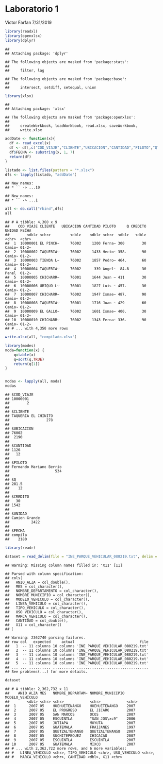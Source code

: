 Laboratorio 1
================
Victor Farfan
7/31/2019

``` r
library(readxl)
library(openxlsx)
library(dplyr)
```

    ## 
    ## Attaching package: 'dplyr'

    ## The following objects are masked from 'package:stats':
    ## 
    ##     filter, lag

    ## The following objects are masked from 'package:base':
    ## 
    ##     intersect, setdiff, setequal, union

``` r
library(xlsx)
```

    ## 
    ## Attaching package: 'xlsx'

    ## The following objects are masked from 'package:openxlsx':
    ## 
    ##     createWorkbook, loadWorkbook, read.xlsx, saveWorkbook,
    ##     write.xlsx

``` r
addDate <- function(x){
  df <- read_excel(x)
  df <- df[,c("COD_VIAJE","CLIENTE","UBICACION","CANTIDAD","PILOTO","Q","CREDITO","UNIDAD")]
  df$FECHA <- substring(x, 1, 7)
  return(df)
}

listado <- list.files(pattern = "*.xlsx")
dfs <- lapply(listado, "addDate")
```

    ## New names:
    ## * `` -> ...10

    ## New names:
    ## * `` -> ...1

``` r
all <- do.call("rbind",dfs)
all
```

    ## # A tibble: 4,360 x 9
    ##    COD_VIAJE CLIENTE   UBICACION CANTIDAD PILOTO     Q CREDITO UNIDAD FECHA
    ##        <dbl> <chr>         <dbl>    <dbl> <chr>  <dbl>   <dbl> <chr>  <chr>
    ##  1  10000001 EL PINCH~     76002     1200 Ferna~ 300        30 Camio~ 01-2~
    ##  2  10000002 TAQUERIA~     76002     1433 Hecto~ 358.       90 Camio~ 01-2~
    ##  3  10000003 TIENDA L~     76002     1857 Pedro~ 464.       60 Camio~ 01-2~
    ##  4  10000004 TAQUERIA~     76002      339 Angel~  84.8      30 Panel  01-2~
    ##  5  10000005 CHICHARR~     76001     1644 Juan ~ 411        30 Camio~ 01-2~
    ##  6  10000006 UBIQUO L~     76001     1827 Luis ~ 457.       30 Camio~ 01-2~
    ##  7  10000007 CHICHARR~     76002     1947 Ismae~ 487.       90 Camio~ 01-2~
    ##  8  10000008 TAQUERIA~     76001     1716 Juan ~ 429        60 Camio~ 01-2~
    ##  9  10000009 EL GALLO~     76002     1601 Ismae~ 400.       30 Camio~ 01-2~
    ## 10  10000010 CHICHARR~     76002     1343 Ferna~ 336.       90 Camio~ 01-2~
    ## # ... with 4,350 more rows

``` r
write.xlsx(all, "compilado.xlsx")
```

``` r
library(modes)
moda=function(x) {
    q=table(x)
    q=sort(q,TRUE)
    return(q[1])
}


modas <- lapply(all, moda)
modas
```

    ## $COD_VIAJE
    ## 10000001 
    ##        2 
    ## 
    ## $CLIENTE
    ## TAQUERIA EL CHINITO 
    ##                 278 
    ## 
    ## $UBICACION
    ## 76002 
    ##  2190 
    ## 
    ## $CANTIDAD
    ## 1126 
    ##   12 
    ## 
    ## $PILOTO
    ## Fernando Mariano Berrio 
    ##                     534 
    ## 
    ## $Q
    ## 281.5 
    ##    12 
    ## 
    ## $CREDITO
    ##   30 
    ## 1542 
    ## 
    ## $UNIDAD
    ## Camion Grande 
    ##          2422 
    ## 
    ## $FECHA
    ## compila 
    ##    2180

``` r
library(readr)

dataset = read_delim(file = "INE_PARQUE_VEHICULAR_080219.txt", delim = "|", col_names = TRUE, na = "n/a")
```

    ## Warning: Missing column names filled in: 'X11' [11]

    ## Parsed with column specification:
    ## cols(
    ##   ANIO_ALZA = col_double(),
    ##   MES = col_character(),
    ##   NOMBRE_DEPARTAMENTO = col_character(),
    ##   NOMBRE_MUNICIPIO = col_character(),
    ##   MODELO_VEHICULO = col_character(),
    ##   LINEA_VEHICULO = col_character(),
    ##   TIPO_VEHICULO = col_character(),
    ##   USO_VEHICULO = col_character(),
    ##   MARCA_VEHICULO = col_character(),
    ##   CANTIDAD = col_double(),
    ##   X11 = col_character()
    ## )

    ## Warning: 2362740 parsing failures.
    ## row col   expected     actual                              file
    ##   1  -- 11 columns 10 columns 'INE_PARQUE_VEHICULAR_080219.txt'
    ##   2  -- 11 columns 10 columns 'INE_PARQUE_VEHICULAR_080219.txt'
    ##   3  -- 11 columns 10 columns 'INE_PARQUE_VEHICULAR_080219.txt'
    ##   4  -- 11 columns 10 columns 'INE_PARQUE_VEHICULAR_080219.txt'
    ##   5  -- 11 columns 10 columns 'INE_PARQUE_VEHICULAR_080219.txt'
    ## ... ... .......... .......... .................................
    ## See problems(...) for more details.

``` r
dataset
```

    ## # A tibble: 2,362,732 x 11
    ##    ANIO_ALZA MES   NOMBRE_DEPARTAM~ NOMBRE_MUNICIPIO MODELO_VEHICULO
    ##        <dbl> <chr> <chr>            <chr>            <chr>          
    ##  1      2007 05    HUEHUETENANGO    HUEHUETENANGO    2007           
    ##  2      2007 05    EL PROGRESO      EL JICARO        2007           
    ##  3      2007 05    SAN MARCOS       OCOS             2007           
    ##  4      2007 05    ESCUINTLA        "SAN JOS\xc9"    2006           
    ##  5      2007 05    JUTIAPA          MOYUTA           2007           
    ##  6      2007 05    GUATEMALA        FRAIJANES        1997           
    ##  7      2007 05    QUETZALTENANGO   QUETZALTENANGO   2007           
    ##  8      2007 05    SUCHITEPEQUEZ    CHICACAO         2007           
    ##  9      2007 05    ESCUINTLA        ESCUINTLA        2007           
    ## 10      2007 05    GUATEMALA        MIXCO            2007           
    ## # ... with 2,362,722 more rows, and 6 more variables:
    ## #   LINEA_VEHICULO <chr>, TIPO_VEHICULO <chr>, USO_VEHICULO <chr>,
    ## #   MARCA_VEHICULO <chr>, CANTIDAD <dbl>, X11 <chr>
